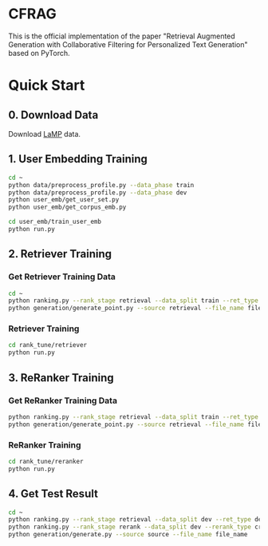 # CFRAG
This is the official implementation of the paper "Retrieval Augmented Generation with Collaborative Filtering for Personalized Text Generation" based on PyTorch.

# Quick Start

## 0. Download Data
Download [LaMP](https://lamp-benchmark.github.io/download) data.


## 1. User Embedding Training

```bash
cd ~
python data/preprocess_profile.py --data_phase train
python data/preprocess_profile.py --data_phase dev
python user_emb/get_user_set.py
python user_emb/get_corpus_emb.py

cd user_emb/train_user_emb
python run.py
```


## 2. Retriever Training

### Get Retriever Training Data

```bash
cd ~
python ranking.py --rank_stage retrieval --data_split train --ret_type dense --base_retriever_path base_retriever_path --user_emb_path user_emb_path
python generation/generate_point.py --source retrieval --file_name file_name 
```

### Retriever Training

```bash
cd rank_tune/retriever
python run.py 
```

## 3. ReRanker Training

### Get ReRanker Training Data

```bash
python ranking.py --rank_stage retrieval --data_split train --ret_type dense_tune --retriever_checkpoint retriever_checkpoint --user_emb_path user_emb_path
python generation/generate_point.py --source retrieval --file_name file_name 
``` 

### ReRanker Training

```bash
cd rank_tune/reranker
python run.py
```


## 4. Get Test Result

```bash
cd ~
python ranking.py --rank_stage retrieval --data_split dev --ret_type dense_tune --retriever_checkpoint retriever_checkpoint --user_emb_path user_emb_path
python ranking.py --rank_stage rerank --data_split dev --rerank_type cross_tune --reranker_checkpoint reranker_checkpoint --user_emb_path user_emb_path
python generation/generate.py --source source --file_name file_name 
```
